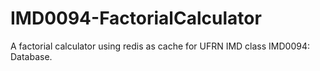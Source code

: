 # IMD0094-FactorialCalculator
A factorial calculator using redis as cache for UFRN IMD class IMD0094: Database. 
